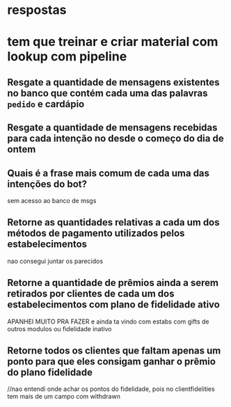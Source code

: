 # respostas
# tem que treinar e criar material com lookup com pipeline



## Resgate a quantidade de mensagens existentes no banco que contém cada uma das palavras `pedido` e cardápio
## Resgate a quantidade de mensagens recebidas para cada intenção no desde o começo do dia de ontem
## Quais é a frase mais comum de cada uma das intenções do bot?
sem acesso ao banco de msgs



## Retorne as quantidades relativas a cada um dos métodos de pagamento utilizados pelos estabelecimentos
nao consegui juntar os parecidos


## Retorne a quantidade de prêmios ainda a serem retirados por clientes de cada um dos estabelecimentos **com plano de fidelidade ativo**
APANHEI MUITO PRA FAZER e ainda ta vindo com estabs com gifts de outros modulos ou fidelidade inativo

## Retorne todos os clientes que faltam apenas um ponto para que eles consigam ganhar o prêmio do plano fidelidade
//nao entendi onde achar os pontos do fidelidade, pois no clientfidelities tem mais de um campo com withdrawn